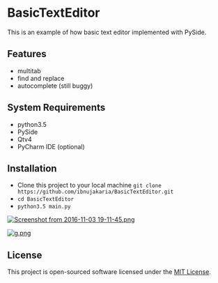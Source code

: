 # BasicTextEditor
This is an example of how basic text editor implemented with PySide.

## Features
- multitab
- find and replace
- autocomplete (still buggy)

## System Requirements
- python3.5
- PySide
- Qtv4
- PyCharm IDE (optional)

## Installation
- Clone this project to your local machine
  `git clone https://github.com/ibnujakaria/BasicTextEditor.git`
- `cd BasicTextEditor`
- `python3.5 main.py`

[![Screenshot from 2016-11-03 19-11-45.png](https://s21.postimg.org/69cipywyf/Screenshot_from_2016_11_03_19_11_45.png)](https://postimg.org/image/upuokfxoz/)

[![g.png](https://s13.postimg.org/x2pdhsstz/image.png)](https://postimg.org/image/nux513lrn/)

## License
This project is open-sourced software licensed under the [MIT License](https://opensource.org/licenses/MIT).
